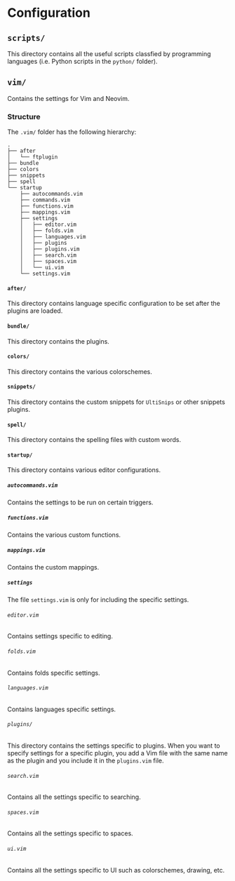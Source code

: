 # Configuration

## `scripts/`

This directory contains all the useful scripts classfied by programming languages (i.e. Python scripts in the `python/` folder).

## `vim/`

Contains the settings for Vim and Neovim.

### Structure

The `.vim/` folder has the following hierarchy:

```
.
├── after
│   └── ftplugin
├── bundle
├── colors
├── snippets
├── spell
└── startup
    ├── autocommands.vim
    ├── commands.vim
    ├── functions.vim
    ├── mappings.vim
    ├── settings
    │   ├── editor.vim
    │   ├── folds.vim
    │   ├── languages.vim
    │   ├── plugins
    │   ├── plugins.vim
    │   ├── search.vim
    │   ├── spaces.vim
    │   └── ui.vim
    └── settings.vim
```

#### `after/`

This directory contains language specific configuration to be set after the plugins are loaded.

#### `bundle/`

This directory contains the plugins.

#### `colors/`

This directory contains the various colorschemes.

#### `snippets/`

This directory contains the custom snippets for `UltiSnips` or other snippets plugins.

#### `spell/`

This directory contains the spelling files with custom words.

#### `startup/`

This directory contains various editor configurations.

##### `autocommands.vim`

Contains the settings to be run on certain triggers.

##### `functions.vim`

Contains the various custom functions.

##### `mappings.vim`

Contains the custom mappings.

##### `settings`

The file `settings.vim` is only for including the specific settings.

###### `editor.vim`

Contains settings specific to editing.

###### `folds.vim`

Contains folds specific settings.

###### `languages.vim`

Contains languages specific settings.

###### `plugins/`

This directory contains the settings specific to plugins. When you want to specify settings for a specific plugin, you add a Vim file with the same name as the plugin and you include it in the `plugins.vim` file.

###### `search.vim`

Contains all the settings specific to searching.

###### `spaces.vim`

Contains all the settings specific to spaces.

###### `ui.vim`

Contains all the settings specific to UI such as colorschemes, drawing, etc.
